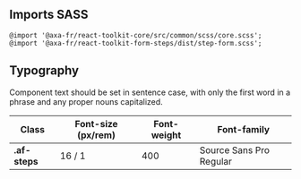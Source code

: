 ## Imports SASS

```
@import '@axa-fr/react-toolkit-core/src/common/scss/core.scss';
@import '@axa-fr/react-toolkit-form-steps/dist/step-form.scss';
```

## Typography

Component text should be set in sentence case, with only the first word in a phrase and any proper nouns capitalized.

| Class         | Font-size (px/rem) | Font-weight | Font-family             |
| ------------- | ------------------ | ----------- | ----------------------- |
| **.af-steps** | 16 / 1             | 400         | Source Sans Pro Regular |
